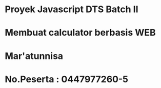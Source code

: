 # Proyek Javascript DTS Batch II
# Membuat calculator berbasis WEB
# Mar'atunnisa
# No.Peserta : 0447977260-5
